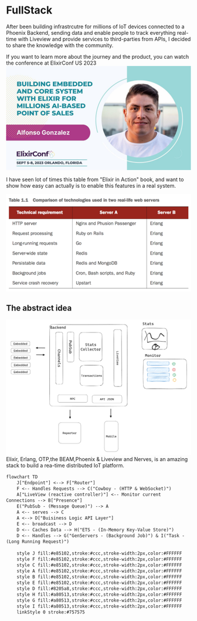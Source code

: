 # FullStack

After been building infrastrcutre for millions of IoT devices connected to a Phoenix Backend, sending data and enable people to track everything real-time with Liveview and provide services to third-parties from APIs, I decided to share the knowledge with the community.

If you want to learn more about the journey and the product, you can watch the conference at ElixirConf US 2023 
[![ElixirConf US 2023](./static/thumbnail.jpg)](https://www.youtube.com/watch?v=YWDCXbjircQ)

I have seen lot of times this table from "Elixir in Action" book, and want to show how easy can actually is to enable this features in a real system. 

![plot](./static/erlang_features.png)

## The abstract idea 
![plot](./static/idea.png)
Elixir, Erlang, OTP,the BEAM,Phoenix & Liveview and Nerves, is an amazing stack to build a rea-time distributed IoT platform.

```mermaid
flowchart TD
    J["Endpoint"] <--> F["Router"]
    F <-- Handles Requests --> C("Cowboy - (HTTP & WebSocket)")
    A["LiveView (reactive controller)"] <-- Monitor current Connections --> B["Presence"]
    E("PubSub - (Message Queue)") --> A
    A <-- serves --> C
    A <--> D["Buisiness Logic API Layer"]
    E <-- broadcast --> D
    D <-- Caches Data --> H("ETS - (In-Memory Key-Value Store)")
    D <-- Handles --> G("GenServers - (Background Job)") & I("Task - (Long Running Request)")

    style J fill:#e85102,stroke:#ccc,stroke-width:2px,color:#FFFFFF
    style F fill:#e85102,stroke:#ccc,stroke-width:2px,color:#FFFFFF
    style C fill:#e85102,stroke:#ccc,stroke-width:2px,color:#FFFFFF
    style A fill:#e85102,stroke:#ccc,stroke-width:2px,color:#FFFFFF
    style B fill:#e85102,stroke:#ccc,stroke-width:2px,color:#FFFFFF
    style E fill:#e85102,stroke:#ccc,stroke-width:2px,color:#FFFFFF
    style D fill:#8205a8,stroke:#ccc,stroke-width:2px,color:#FFFFFF
    style H fill:#a80513,stroke:#ccc,stroke-width:2px,color:#FFFFFF
    style G fill:#a80513,stroke:#ccc,stroke-width:2px,color:#FFFFFF
    style I fill:#a80513,stroke:#ccc,stroke-width:2px,color:#FFFFFF
    linkStyle 0 stroke:#757575
```





